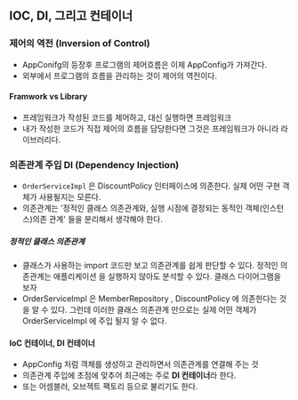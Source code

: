 ## IOC, DI, 그리고 컨테이너

### 제어의 역전 (Inversion of Control)

- AppConifg의 등장후 프로그램의 제어흐름은 이제 AppConfig가 가져간다.
- 외부에서 프로그램의 흐름을 관리하는 것이 제어의 역전이다.

#### Framwork vs Library

- 프레임워크가 작성된 코드를 제어하고, 대신 실행하면 프레임워크
- 내가 작성한 코드가 직접 제어의 흐름을 담당한다면 그것은 프레임워크가 아니라 라이브러리다.



### 의존관계 주입 DI (Dependency Injection)

- `OrderServiceImpl` 은 DiscountPolicy 인터페이스에 의존한다. 실제 어떤 구현 객체가 사용될지는 모른다.
- 의존관계는 '정적인 클래스 의존관계와, 실행 시점에 결정되는 동적인 객체(인스턴스)의존 관계' 들을 분리해서 생각해야 한다.

##### 정적인 클래스 의존관계

- 클래스가 사용하는 import 코드만 보고 의존관계를 쉽게 판단할 수 있다. 정적인 의존관계는 애플리케이션 을 실행하지 않아도 분석할 수 있다. 클래스 다이어그램을 보자
- OrderServiceImpl 은 MemberRepository , DiscountPolicy 에 의존한다는 것을 알 수 있다. 그런데 이러한 클래스 의존관계 만으로는 실제 어떤 객체가 OrderServiceImpl 에 주입 될지 알 수 없다.

#### IoC 컨테이너, DI 컨테이너

- AppConfig 처럼 객체를 생성하고 관리하면서 의존관계를 연결해 주는 것
- 의존관계 주입에 초점에 맞추어 최근에는 주로 **DI 컨테이너**라 한다.
- 또는 어셈블러, 오브젝트 팩토리 등으로 불리기도 한다.